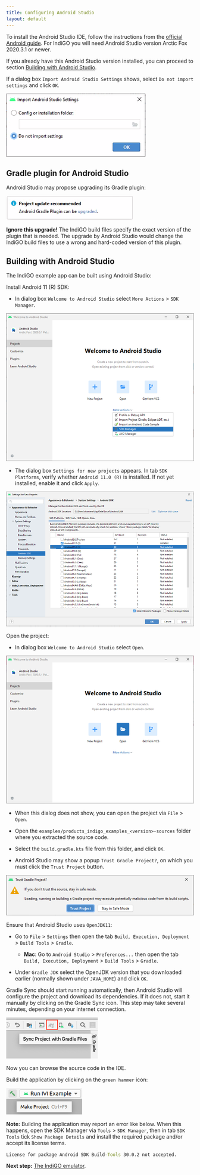 ```yaml
---
title: Configuring Android Studio
layout: default
---
```


To install the Android Studio IDE, follow the instructions from the
[official Android guide](https://developer.android.com/studio/install).
For IndiGO you will need Android Studio version Arctic Fox 2020.3.1 or newer.

If you already have this Android Studio version installed, you can proceed to section
[Building with Android Studio](#building-with-android-studio).

If a dialog box `Import Android Studio Settings` shows, select `Do not import settings` and click
`OK`.

![Import Android Studio settings](images/android_studio_import_settings.png)

## Gradle plugin for Android Studio

Android Studio may propose upgrading its Gradle plugin:

![Upgrade Gradle Plugin](images/android_studio_upgrade_gradle_plugin.png)

__Ignore this upgrade!__ The IndiGO build files specify the exact version of the plugin that is
needed. The upgrade by Android Studio would change the IndiGO build files to use a wrong and
hard-coded version of this plugin.

## Building with Android Studio

The IndiGO example app can be built using Android Studio:

Install Android 11 (R) SDK:

- In dialog box `Welcome to Android Studio` select `More Actions` > `SDK Manager`.

![Android Studio Welcome Dialog SDK Manager](images/android_studio_welcome_sdk_manager.png)

- The dialog box `Settings for new projects` appears. In tab `SDK Platforms`, verify whether
  `Android 11.0 (R)` is installed. If not yet installed, enable it and click `Apply`.

![Android Studio SDK Manager Android 11](images/android_studio_sdk_manager_android_11.png)

Open the project:

- In dialog box `Welcome to Android Studio` select `Open`.

![Android Studio Welcome Dialog Open Project](images/android_studio_welcome_open_project.png)

- When this dialog does not show, you can open the project via `File` > `Open`.

- Open the `examples/products_indigo_examples_<version>-sources` folder where you extracted the
  source code.

- Select the `build.gradle.kts` file from this folder, and click `OK`.

- Android Studio may show a popup `Trust Gradle Project?`, on which you must click the `Trust
  Project` button.

![Trust Gradle Project](images/android_studio_trust_gradle_project.png)

Ensure that Android Studio uses `OpenJDK11`:

- Go to `File` > `Settings` then open the tab
  `Build, Execution, Deployment` > `Build Tools` > `Gradle`.
    - __Mac__: Go to `Android Studio` > `Preferences...` then open the tab
      `Build, Execution, Deployment` > `Build Tools` > `Gradle`.

- Under `Gradle JDK` select the OpenJDK version that you downloaded earlier (normally shown under
  `JAVA_HOME`) and click `OK`.

Gradle Sync should start running automatically, then Android Studio will configure the project and
download its dependencies. If it does not, start it manually by clicking on the Gradle Sync icon.
This step may take several minutes, depending on your internet connection.

![Android Studio - Gradle sync](images/android_studio_gradle_sync.png)

Now you can browse the source code in the IDE.

Build the application by clicking on the `green hammer` icon:

![Android Studio - Build project](images/android_studio_build_project.png)

__Note:__ Building the application may report an error like below. When this happens, open the SDK
Manager via `Tools` > `SDK Manager`, then in tab `SDK Tools` tick `Show Package Details` and
install the required package and/or accept its license terms.

```cmd
License for package Android SDK Build-Tools 30.0.2 not accepted.
```


__Next step:__ [The IndiGO emulator](/indigo/documentation/getting-started/the-indigo-emulator).
